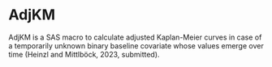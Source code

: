 # AdjKM
AdjKM is a SAS macro to calculate adjusted Kaplan-Meier curves in case of a temporarily unknown binary baseline covariate whose values emerge over time (Heinzl and Mittlböck, 2023, submitted).
